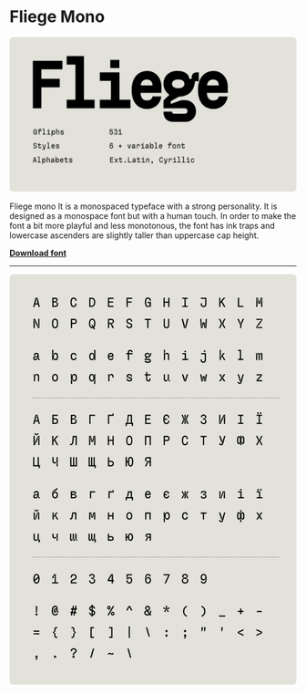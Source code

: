#  Fliege Mono

![repo cover](cover.png)

Fliege mono It is a monospaced typeface with a strong personality. It is designed as a monospace font but with a human touch. In order to make the font a bit more playful and less monotonous, the font has ink traps and lowercase ascenders are slightly taller than uppercase cap height.

<!-- download font -->
**[Download font](https://github.com/PavelLaptev/Fliege-mono/raw/refs/heads/main/font/Fliege-mono.zip)**

---

![font preview](preview.png)

